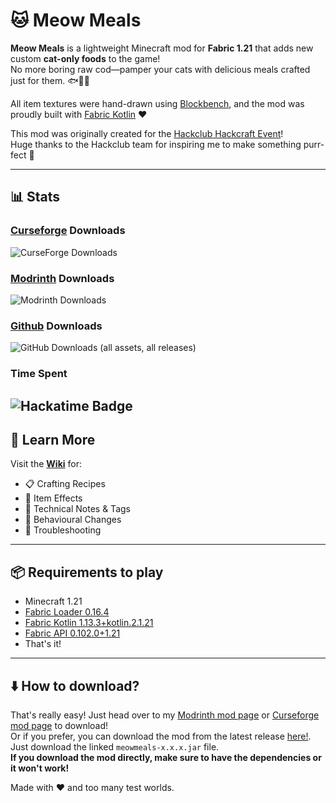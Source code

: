 # 🐱 Meow Meals

**Meow Meals** is a lightweight Minecraft mod for **Fabric 1.21** that adds new custom **cat-only foods** to the game!  
No more boring raw cod—pamper your cats with delicious meals crafted just for them. 🐟🥩✨

All item textures were hand-drawn using [Blockbench](https://www.blockbench.net/), and the mod was proudly built with [Fabric Kotlin](https://fabricmc.net/) ❤️

This mod was originally created for the [Hackclub Hackcraft Event](https://hackcraft.hackclub.com/)!  
Huge thanks to the Hackclub team for inspiring me to make something purr-fect 🐾

---
## 📊 Stats

### [Curseforge](https://www.curseforge.com/minecraft/mc-mods/meowmeals) Downloads
![CurseForge Downloads](https://img.shields.io/curseforge/dt/1277412?color=%23FFA500)

### [Modrinth](https://modrinth.com/mod/meow-meals) Downloads
![Modrinth Downloads](https://img.shields.io/modrinth/dt/sVLmG6J3?color=%23008000)

### [Github](https://github.com/spacexplorer11/meow_meals/releases/latest) Downloads
![GitHub Downloads (all assets, all releases)](https://img.shields.io/github/downloads/spacexplorer11/meow_meals/total)

### Time Spent
![Hackatime Badge](https://hackatime-badge.hackclub.com/U08D22QNUVD/meowmeals-1.21)
---

## 📖 Learn More

Visit the [**Wiki**](https://github.com/Spacexplorer11/Meow_Meals/wiki) for:
- 📋 Crafting Recipes
- 🐾 Item Effects
- 🔧 Technical Notes & Tags
- 🧪 Behavioural Changes
- 🐛 Troubleshooting

---

## 📦 Requirements to play

- Minecraft 1.21
- [Fabric Loader 0.16.4](https://github.com/FabricMC/fabric-loader/releases/tag/0.16.14)
- [Fabric Kotlin 1.13.3+kotlin.2.1.21](https://modrinth.com/mod/fabric-language-kotlin/version/1.13.3+kotlin.2.1.21)
- [Fabric API 0.102.0+1.21](https://modrinth.com/mod/fabric-api/version/0.102.0+1.21)
- That's it!

---

## ⬇️ How to download?

That's really easy! Just head over to my [Modrinth mod page](https://modrinth.com/mod/meow-meals) or [Curseforge mod page](https://www.curseforge.com/minecraft/mc-mods/meowmeals) to download!  
Or if you prefer, you can download the mod from the latest release [here!](https://github.com/spacexplorer11/meow_meals/releases/latest). Just download the linked `meowmeals-x.x.x.jar` file.    
**If you download the mod directly, make sure to have the dependencies or it won't work!**

Made with ❤️ and too many test worlds.
